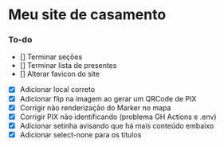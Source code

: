 # Meu site de casamento

### To-do

- [] Terminar seções
- [] Terminar lista de presentes
- [] Alterar favicon do site
- [X] Adicionar local correto
- [X] Adicionar flip na imagem ao gerar um QRCode de PIX
- [X] Corrigir não renderização do Marker no mapa
- [X] Corrigir PIX não identificando (problema GH Actions e .env)
- [X] Adicionar setinha avisando que há mais conteúdo embaixo
- [X] Adicionar select-none para os títulos